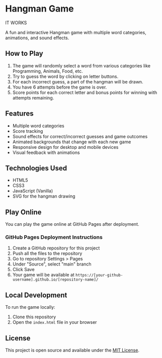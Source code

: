 # Hangman Game


IT WORKS

A fun and interactive Hangman game with multiple word categories, animations, and sound effects.

## How to Play

1. The game will randomly select a word from various categories like Programming, Animals, Food, etc.
2. Try to guess the word by clicking on letter buttons.
3. For each incorrect guess, a part of the hangman will be drawn.
4. You have 6 attempts before the game is over.
5. Score points for each correct letter and bonus points for winning with attempts remaining.

## Features

- Multiple word categories
- Score tracking
- Sound effects for correct/incorrect guesses and game outcomes
- Animated backgrounds that change with each new game
- Responsive design for desktop and mobile devices
- Visual feedback with animations

## Technologies Used

- HTML5
- CSS3
- JavaScript (Vanilla)
- SVG for the hangman drawing

## Play Online

You can play the game online at GitHub Pages after deployment.

### GitHub Pages Deployment Instructions

1. Create a GitHub repository for this project
2. Push all the files to the repository
3. Go to repository Settings > Pages
4. Under "Source", select "main" branch
5. Click Save
6. Your game will be available at `https://[your-github-username].github.io/[repository-name]/`

## Local Development

To run the game locally:

1. Clone this repository
2. Open the `index.html` file in your browser

## License

This project is open source and available under the [MIT License](LICENSE).
